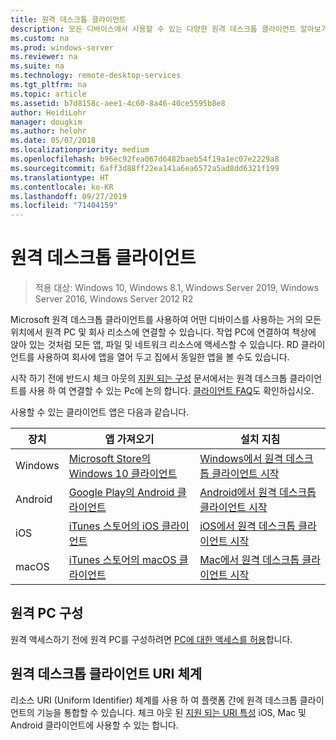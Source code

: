 ```yaml
---
title: 원격 데스크톱 클라이언트
description: 모든 디바이스에서 사용할 수 있는 다양한 원격 데스크톱 클라이언트 알아보기
ms.custom: na
ms.prod: windows-server
ms.reviewer: na
ms.suite: na
ms.technology: remote-desktop-services
ms.tgt_pltfrm: na
ms.topic: article
ms.assetid: b7d8158c-aee1-4c60-8a46-40ce5595b8e8
author: HeidiLohr
manager: dougkim
ms.author: helohr
ms.date: 05/07/2018
ms.localizationpriority: medium
ms.openlocfilehash: b96ec92fea067d6482baeb54f19a1ec07e2229a8
ms.sourcegitcommit: 6aff3d88ff22ea141a6ea6572a5ad8dd6321f199
ms.translationtype: HT
ms.contentlocale: ko-KR
ms.lasthandoff: 09/27/2019
ms.locfileid: "71404159"
---
```

# <a name="remote-desktop-clients"></a>원격 데스크톱 클라이언트

>적용 대상: Windows 10, Windows 8.1, Windows Server 2019, Windows Server 2016, Windows Server 2012 R2

Microsoft 원격 데스크톱 클라이언트를 사용하여 어떤 디바이스를 사용하는 거의 모든 위치에서 원격 PC 및 회사 리소스에 연결할 수 있습니다. 작업 PC에 연결하여 책상에 앉아 있는 것처럼 모든 앱, 파일 및 네트워크 리소스에 액세스할 수 있습니다. RD 클라이언트를 사용하여 회사에 앱을 열어 두고 집에서 동일한 앱을 볼 수도 있습니다.

시작 하기 전에 반드시 체크 아웃의 [지원 되는 구성](remote-desktop-supported-config.md) 문서에서는 원격 데스크톱 클라이언트를 사용 하 여 연결할 수 있는 Pc에 논의 합니다. [클라이언트 FAQ](remote-desktop-client-faq.md)도 확인하십시오.

사용할 수 있는 클라이언트 앱은 다음과 같습니다.

| 장치   | 앱 가져오기                                                                                                     | 설치 지침                                                                |
|----------|-----------------------------------------------------------------------------------------------------------------|------------------------------------------------------------------------------------|
| Windows  | [Microsoft Store의 Windows 10 클라이언트](https://go.microsoft.com/fwlink/?LinkID=616709)                      | [Windows에서 원격 데스크톱 클라이언트 시작](windows.md)                |
| Android  | [Google Play의 Android 클라이언트](https://play.google.com/store/apps/details?id=com.microsoft.rdc.android)        | [Android에서 원격 데스크톱 클라이언트 시작](remote-desktop-android.md) |
| iOS      | [iTunes 스토어의 iOS 클라이언트](https://itunes.apple.com/app/microsoft-remote-desktop/id714464092?mt=8)     | [iOS에서 원격 데스크톱 클라이언트 시작](remote-desktop-ios.md)         |
| macOS    | [iTunes 스토어의 macOS 클라이언트](https://itunes.apple.com/app/microsoft-remote-desktop/id1295203466?mt=12) | [Mac에서 원격 데스크톱 클라이언트 시작](remote-desktop-mac.md)         |

## <a name="configuring-the-remote-pc"></a>원격 PC 구성

원격 액세스하기 전에 원격 PC를 구성하려면 [PC에 대한 액세스를 허용](remote-desktop-allow-access.md)합니다.

## <a name="remote-desktop-client-uri-scheme"></a>원격 데스크톱 클라이언트 URI 체계

리소스 URI (Uniform Identifier) 체계를 사용 하 여 플랫폼 간에 원격 데스크톱 클라이언트의 기능을 통합할 수 있습니다. 체크 아웃 된 [지원 되는 URI 특성](remote-desktop-uri.md) iOS, Mac 및 Android 클라이언트에 사용할 수 있는 합니다.
